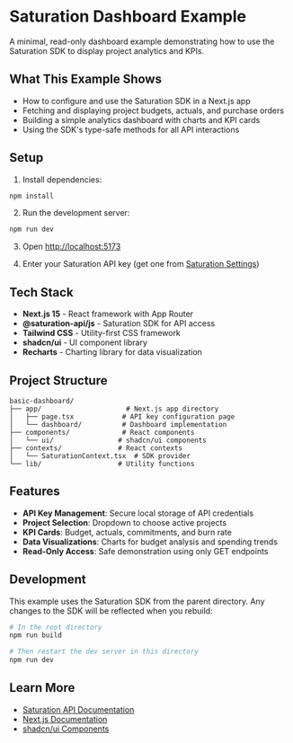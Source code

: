 # Saturation Dashboard Example

A minimal, read-only dashboard example demonstrating how to use the Saturation SDK to display project analytics and KPIs.

## What This Example Shows

- How to configure and use the Saturation SDK in a Next.js app
- Fetching and displaying project budgets, actuals, and purchase orders
- Building a simple analytics dashboard with charts and KPI cards
- Using the SDK's type-safe methods for all API interactions

## Setup

1. Install dependencies:
```bash
npm install
```

2. Run the development server:
```bash
npm run dev
```

3. Open [http://localhost:5173](http://localhost:5173)

4. Enter your Saturation API key (get one from [Saturation Settings](https://app.saturation.io/settings/api-keys))

## Tech Stack

- **Next.js 15** - React framework with App Router
- **@saturation-api/js** - Saturation SDK for API access
- **Tailwind CSS** - Utility-first CSS framework
- **shadcn/ui** - UI component library
- **Recharts** - Charting library for data visualization

## Project Structure

```
basic-dashboard/
├── app/                     # Next.js app directory
│   ├── page.tsx            # API key configuration page
│   └── dashboard/          # Dashboard implementation
├── components/             # React components
│   └── ui/                # shadcn/ui components
├── contexts/              # React contexts
│   └── SaturationContext.tsx  # SDK provider
└── lib/                   # Utility functions
```

## Features

- **API Key Management**: Secure local storage of API credentials
- **Project Selection**: Dropdown to choose active projects
- **KPI Cards**: Budget, actuals, commitments, and burn rate
- **Data Visualizations**: Charts for budget analysis and spending trends
- **Read-Only Access**: Safe demonstration using only GET endpoints

## Development

This example uses the Saturation SDK from the parent directory. Any changes to the SDK will be reflected when you rebuild:

```bash
# In the root directory
npm run build

# Then restart the dev server in this directory
npm run dev
```

## Learn More

- [Saturation API Documentation](https://docs.saturation.io)
- [Next.js Documentation](https://nextjs.org/docs)
- [shadcn/ui Components](https://ui.shadcn.com)